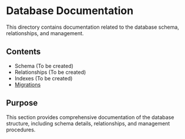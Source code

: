 # Database Documentation
This directory contains documentation related to the database schema, relationships, and management.
## Contents
- Schema (To be created)
- Relationships (To be created)
- Indexes (To be created)
- [Migrations](./migrations/)
## Purpose
This section provides comprehensive documentation of the database structure, including schema details, relationships, and management procedures. 